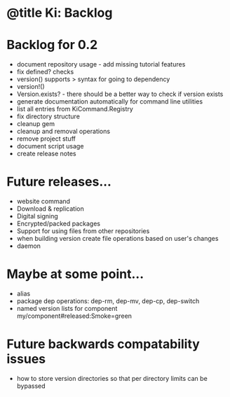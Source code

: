 # @title Ki: Backlog

# Backlog for 0.2
* document repository usage - add missing tutorial features
* fix defined? checks
* version() supports > syntax for going to dependency
* version!()
* Version.exists? - there should be a better way to check if version exists
* generate documentation automatically for command line utilities
* list all entries from KiCommand.Registry
* fix directory structure
* cleanup gem
* cleanup and removal operations
* remove project stuff
* document script usage
* create release notes

# Future releases...
* website command
* Download & replication
* Digital signing
* Encrypted/packed packages
* Support for using files from other repositories
* when building version create file operations based on user's changes
* daemon

# Maybe at some point...
* alias
* package dep operations: dep-rm, dep-mv, dep-cp, dep-switch
* named version lists for component my/component#released:Smoke=green

# Future backwards compatability issues
* how to store version directories so that per directory limits can be bypassed
